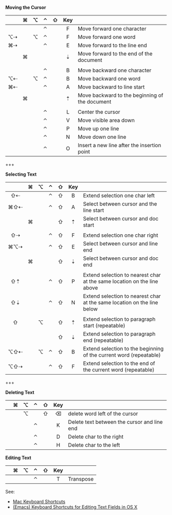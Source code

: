 __Moving the Cursor__

|      | ⌘   | ⌥   | ⌃   | ⇧   | Key    |     |
| :-:  | :-: | :-: | :-: | :-: | :-:    | :-- |
|      |     |     | ⌃   |     | F      | Move forward one character |
| ⌥⇢   |     | ⌥   | ⌃   |     | F      | Move forward one word |
| ⌘⇢   |     |     | ⌃   |     | E      | Move forward to the line end |
|      | ⌘   |     |     |     | ⇣      | Move forward to the end of the document |
|      |     |     |     |     |        | |
|      |     |     | ⌃   |     | B      | Move backward one character |
| ⌥⇠   |     | ⌥   | ⌃   |     | B      | Move backward one word |
| ⌘⇠   |     |     | ⌃   |     | A      | Move backward to line start |
|      | ⌘   |     |     |     | ⇡      | Move backward to the beginning of the document |
|      |     |     |     |     |        | |
|      |     |     | ⌃   |     | L      | Center the cursor |
|      |     |     | ⌃   |     | V      | Move visible area down |
|      |     |     | ⌃   |     | P      | Move up one line |
|      |     |     | ⌃   |     | N      | Move down one line |
|      |     |     | ⌃   |     | O      | Insert a new line after the insertion point |

+++

__Selecting Text__

|      | ⌘   | ⌥   | ⌃   | ⇧   | Key    |     |
| :-:  | :-: | :-: | :-: | :-: | :-:    | :-- |
| ⇧⇠   |     |     | ⌃   | ⇧   | B      | Extend selection one char left |
| ⌘⇧⇠  |     |     | ⌃   | ⇧   | A      | Select between cursor and the line start |
|      | ⌘   |     |     | ⇧   | ⇡      | Select between cursor and doc start |
|      |     |     |     |     |        | |     
| ⇧⇢   |     |     | ⌃   | ⇧   | F      | Extend selection one char right |
| ⌘⌥⇢  |     |     | ⌃   | ⇧   | E      | Select between cursor and line end |
|      | ⌘   |     |     | ⇧   | ⇣      | Select between cursor and doc end |
|      |     |     |     |     |        | |     
| ⇧⇡   |     |     | ⌃   | ⇧   | P      | Extend selection to nearest char at the same location on the line above |
| ⇧⇣   |     |     | ⌃   | ⇧   | N      | Extend selection to nearest char at the same location on the line below |
|      |     |     |     |     |        | |     
| ⇧    |     | ⌥   |     | ⇧   | ⇡      | Extend selection to paragraph start (repeatable) |
|      |     |     |     | ⇧   | ⇣      | Extend selection to paragraph end (repeatable) |
| ⌥⇧⇠  |     | ⌥   | ⌃   | ⇧   | B      | Extend selection to the beginning of the current word (repeatable) |
| ⌥⇧⇢  |     |     | ⌃   | ⇧   | F      | Extend selection to the end of the current word (repeatable) |

+++

__Deleting Text__

|      | ⌘   | ⌥   | ⌃   | ⇧   | Key    |     |
| :-:  | :-: | :-: | :-: | :-: | :-:    | :-- |
|      |     | ⌥   |     | ⇧   | ⌫      | delete word left of the cursor |
|      |     |     | ⌃   |     | K      | Delete text between the cursor and line end |
|      |     |     | ⌃   |     | D      | Delete char to the right |
|      |     |     | ⌃   |     | H      | Delete char to the left |

__Editing Text__

|      | ⌘    | ⌥   | ⌃   | ⇧   | Key    |     |
| :-:  | :-:  | :-: | :-: | :-: | :-:    | :-- |
|      |      |     | ⌃   |     | T      | Transpose |

See:
* [Mac Keyboard Shortcuts](https://support.apple.com/en-us/HT201236)
* [(Emacs) Keyboard Shortcuts for Editing Text Fields in OS X](https://jblevins.org/log/kbd)

